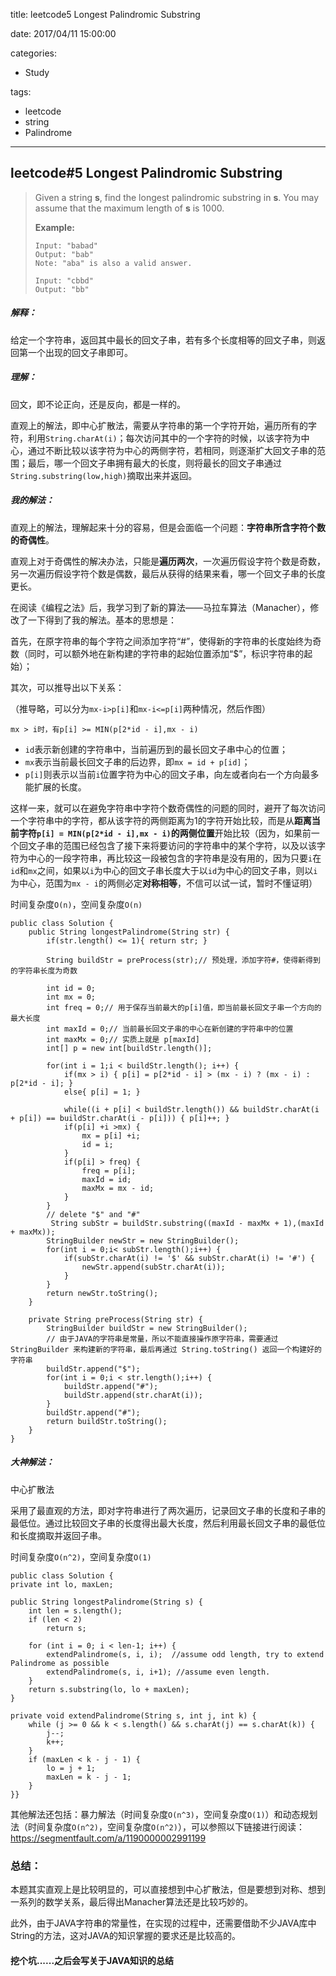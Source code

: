 title: leetcode5 Longest Palindromic Substring

date: 2017/04/11 15:00:00

categories:

- Study

tags:

- leetcode
- string
- Palindrome

---

## leetcode#5 Longest Palindromic Substring

> Given a string **s**, find the longest palindromic substring in **s**. You may assume that the maximum length of **s** is 1000.
>
> **Example:**
>
> ```
> Input: "babad"
> Output: "bab"
> Note: "aba" is also a valid answer.
>
> Input: "cbbd"
> Output: "bb"
> ```

##### 解释：

给定一个字符串，返回其中最长的回文子串，若有多个长度相等的回文子串，则返回第一个出现的回文子串即可。

##### 理解：

回文，即不论正向，还是反向，都是一样的。

直观上的解法，即中心扩散法，需要从字符串的第一个字符开始，遍历所有的字符，利用`String.charAt(i)`；每次访问其中的一个字符的时候，以该字符为中心，通过不断比较以该字符为中心的两侧字符，若相同，则逐渐扩大回文子串的范围；最后，哪一个回文子串拥有最大的长度，则将最长的回文子串通过`String.substring(low,high)`摘取出来并返回。

##### 我的解法：

直观上的解法，理解起来十分的容易，但是会面临一个问题：**字符串所含字符个数的奇偶性**。

直观上对于奇偶性的解决办法，只能是**遍历两次**，一次遍历假设字符个数是奇数，另一次遍历假设字符个数是偶数，最后从获得的结果来看，哪一个回文子串的长度更长。

在阅读《编程之法》后，我学习到了新的算法——马拉车算法（Manacher），修改了一下得到了我的解法。基本的思想是：

首先，在原字符串的每个字符之间添加字符“#”，使得新的字符串的长度始终为奇数（同时，可以额外地在新构建的字符串的起始位置添加“$”，标识字符串的起始）；

其次，可以推导出以下关系：

（推导略，可以分为`mx-i>p[i]`和`mx-i<=p[i]`两种情况，然后作图）

`mx > i时，有p[i] >= MIN(p[2*id - i],mx - i)` 

- `id`表示新创建的字符串中，当前遍历到的最长回文子串中心的位置；
- `mx`表示当前最长回文子串的后边界，即`mx = id + p[id]`；
- `p[i]`则表示以当前`i`位置字符为中心的回文子串，向左或者向右一个方向最多能扩展的长度。

这样一来，就可以在避免字符串中字符个数奇偶性的问题的同时，避开了每次访问一个字符串中的字符，都从该字符的两侧距离为1的字符开始比较，而是从**距离当前字符`p[i] = MIN(p[2*id - i],mx - i)`的两侧位置**开始比较（因为，如果前一个回文子串的范围已经包含了接下来将要访问的字符串中的某个字符，以及以该字符为中心的一段字符串，再比较这一段被包含的字符串是没有用的，因为只要`i`在`id`和`mx`之间，如果以`i`为中心的回文子串长度大于以`id`为中心的回文子串，则以`i`为中心，范围为`mx - i`的两侧必定**对称相等**，不信可以试一试，暂时不懂证明）

时间复杂度`O(n)`，空间复杂度`O(n)`

```
public class Solution {
    public String longestPalindrome(String str) {
        if(str.length() <= 1){ return str; }

        String buildStr = preProcess(str);// 预处理，添加字符#，使得新得到的字符串长度为奇数
        
        int id = 0;
        int mx = 0;
        int freq = 0;// 用于保存当前最大的p[i]值，即当前最长回文子串一个方向的最大长度
        int maxId = 0;// 当前最长回文子串的中心在新创建的字符串中的位置
        int maxMx = 0;// 实质上就是 p[maxId]
        int[] p = new int[buildStr.length()];
        
        for(int i = 1;i < buildStr.length(); i++) {
            if(mx > i) { p[i] = p[2*id - i] > (mx - i) ? (mx - i) : p[2*id - i]; }
            else{ p[i] = 1; }
            
            while((i + p[i] < buildStr.length()) && buildStr.charAt(i + p[i]) == buildStr.charAt(i - p[i])) { p[i]++; }
            if(p[i] +i >mx) {
                mx = p[i] +i;
                id = i;
            }
            if(p[i] > freq) {
                freq = p[i];
                maxId = id;
                maxMx = mx - id;
            }
        }
        // delete "$" and "#"
         String subStr = buildStr.substring((maxId - maxMx + 1),(maxId + maxMx));
        StringBuilder newStr = new StringBuilder();
        for(int i = 0;i< subStr.length();i++) {
            if(subStr.charAt(i) != '$' && subStr.charAt(i) != '#') {
                newStr.append(subStr.charAt(i));
            }
        }
        return newStr.toString();
    }

    private String preProcess(String str) {
        StringBuilder buildStr = new StringBuilder();
        // 由于JAVA的字符串是常量，所以不能直接操作原字符串，需要通过 StringBuilder 来构建新的字符串，最后再通过 String.toString() 返回一个构建好的字符串
        buildStr.append("$");
        for(int i = 0;i < str.length();i++) {
            buildStr.append("#");
            buildStr.append(str.charAt(i));
        }
        buildStr.append("#");
        return buildStr.toString();
    }
}
```

##### 大神解法：

中心扩散法

采用了最直观的方法，即对字符串进行了两次遍历，记录回文子串的长度和子串的最低位。通过比较回文子串的长度得出最大长度，然后利用最长回文子串的最低位和长度摘取并返回子串。

时间复杂度`O(n^2)`，空间复杂度`O(1)`

```
public class Solution {
private int lo, maxLen;

public String longestPalindrome(String s) {
	int len = s.length();
	if (len < 2)
		return s;
	
    for (int i = 0; i < len-1; i++) {
     	extendPalindrome(s, i, i);  //assume odd length, try to extend Palindrome as possible
     	extendPalindrome(s, i, i+1); //assume even length.
    }
    return s.substring(lo, lo + maxLen);
}

private void extendPalindrome(String s, int j, int k) {
	while (j >= 0 && k < s.length() && s.charAt(j) == s.charAt(k)) {
		j--;
		k++;
	}
	if (maxLen < k - j - 1) {
		lo = j + 1;
		maxLen = k - j - 1;
	}
}}
```

其他解法还包括：暴力解法（时间复杂度`O(n^3)`，空间复杂度`O(1)`）和动态规划法（时间复杂度`O(n^2)`，空间复杂度`O(n^2)`），可以参照以下链接进行阅读： https://segmentfault.com/a/1190000002991199

### 总结：

本题其实直观上是比较明显的，可以直接想到中心扩散法，但是要想到对称、想到一系列的数学关系，最后得出Manacher算法还是比较巧妙的。

此外，由于JAVA字符串的常量性，在实现的过程中，还需要借助不少JAVA库中String的方法，这对JAVA的知识掌握的要求还是比较高的。

#### 挖个坑......之后会写关于JAVA知识的总结

